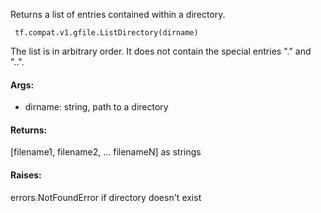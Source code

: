 Returns a list of entries contained within a directory.

```
 tf.compat.v1.gfile.ListDirectory(dirname)
```
The list is in arbitrary order. It does not contain the special entries "." and "..".
#### Args:
- dirname: string, path to a directory
#### Returns:
[filename1, filename2, ... filenameN] as strings
#### Raises:
errors.NotFoundError if directory doesn't exist
